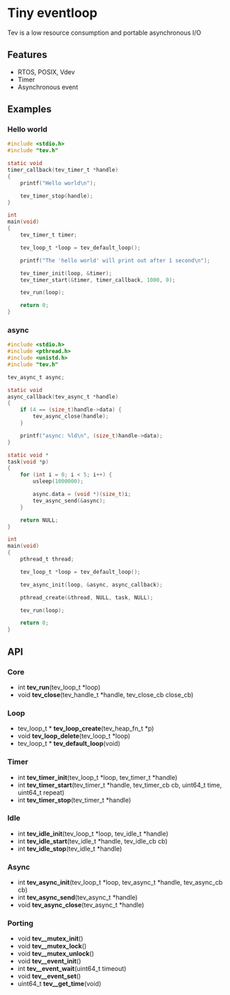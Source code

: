 # Tiny eventloop

Tev is a low resource consumption and portable asynchronous I/O

## Features

- RTOS, POSIX, Vdev
- Timer
- Asynchronous event

## Examples

### Hello world

```c
#include <stdio.h>
#include "tev.h"

static void
timer_callback(tev_timer_t *handle)
{
    printf("Hello world\n");

    tev_timer_stop(handle);
}

int
main(void)
{
    tev_timer_t timer;

    tev_loop_t *loop = tev_default_loop();

    printf("The 'hello world' will print out after 1 second\n");

    tev_timer_init(loop, &timer);
    tev_timer_start(&timer, timer_callback, 1000, 0);

    tev_run(loop);

    return 0;
}
```

### async

```c
#include <stdio.h>
#include <pthread.h>
#include <unistd.h>
#include "tev.h"

tev_async_t async;

static void
async_callback(tev_async_t *handle)
{
    if (4 == (size_t)handle->data) {
        tev_async_close(handle);
    }

    printf("async: %ld\n", (size_t)handle->data);
}

static void *
task(void *p)
{
    for (int i = 0; i < 5; i++) {
        usleep(1000000);

        async.data = (void *)(size_t)i;
        tev_async_send(&async);
    }

    return NULL;
}

int
main(void)
{
    pthread_t thread;

    tev_loop_t *loop = tev_default_loop();

    tev_async_init(loop, &async, async_callback);

    pthread_create(&thread, NULL, task, NULL);

    tev_run(loop);

    return 0;
}
```

## API

### Core

- int **tev_run**(tev_loop_t *loop)
- void **tev_close**(tev_handle_t *handle, tev_close_cb close_cb)

### Loop

- tev_loop_t * **tev_loop_create**(tev_heap_fn_t *p)
- void **tev_loop_delete**(tev_loop_t *loop)
- tev_loop_t * **tev_default_loop**(void)

### Timer

- int **tev_timer_init**(tev_loop_t *loop, tev_timer_t *handle)
- int **tev_timer_start**(tev_timer_t *handle, tev_timer_cb cb, uint64_t time, uint64_t repeat)
- int **tev_timer_stop**(tev_timer_t *handle)

### Idle

- int **tev_idle_init**(tev_loop_t *loop, tev_idle_t *handle)
- int **tev_idle_start**(tev_idle_t *handle, tev_idle_cb cb)
- int **tev_idle_stop**(tev_idle_t *handle)

### Async

- int **tev_async_init**(tev_loop_t *loop, tev_async_t *handle, tev_async_cb cb)
- int **tev_async_send**(tev_async_t *handle)
- void **tev_async_close**(tev_async_t *handle)

### Porting

- void **tev__mutex_init**()
- void **tev__mutex_lock**()
- void **tev__mutex_unlock**()
- void **tev__event_init**()
- int **tev__event_wait**(uint64_t timeout)
- void **tev__event_set**()
- uint64_t **tev__get_time**(void)

